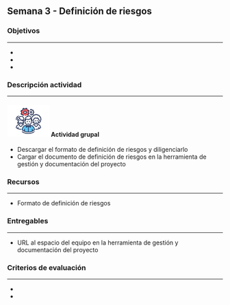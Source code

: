 
## Semana 3 - Definición de riesgos

### Objetivos

---
* 
* 
* 

### Descripción actividad

---
#### ![](./../../assets/images/grupo.png) Actividad grupal

* Descargar el formato de definición de riesgos y diligenciarlo
* Cargar el documento de definición de riesgos en la herramienta de gestión y documentación del proyecto


### Recursos 

---
* Formato de definición de riesgos

### Entregables

---
* URL al espacio del equipo en la herramienta de gestión y documentación del proyecto


### Criterios de evaluación

---

* 
* 
